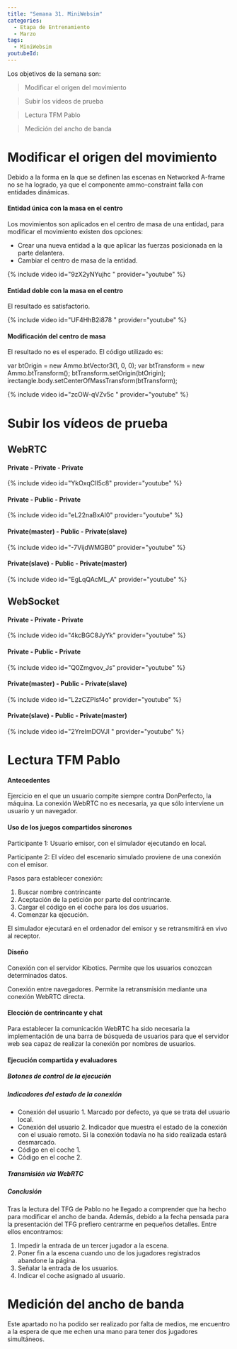 ```yaml
---
title: "Semana 31. MiniWebsim"
categories:
  - Etapa de Entrenamiento
  - Marzo
tags:
  - MiniWebsim
youtubeId: 
---
```


Los objetivos de la semana son:

> Modificar el origen del movimiento

> Subir los vídeos de prueba

> Lectura TFM Pablo

> Medición del ancho de banda

# Modificar el origen del movimiento 

Debido a la forma en la que se definen las escenas en Networked A-frame no se ha logrado, ya que el componente ammo-constraint falla con entidades dinámicas.

#### Entidad única con la masa en el centro

Los movimientos son aplicados en el centro de masa de una entidad, para modificar el movimiento existen dos opciones:

* Crear una nueva entidad a la que aplicar las fuerzas posicionada en la parte delantera. 
* Cambiar el centro de masa de la entidad. 

{% include video id="9zX2yNYujhc " provider="youtube" %}

#### Entidad doble con la masa en el centro

El resultado es satisfactorio. 

{% include video id="UF4HhB2i878 " provider="youtube" %}

#### Modificación del centro de masa

El resultado no es el esperado. El código utilizado es:

var btOrigin = new Ammo.btVector3(1, 0, 0);
var btTransform = new Ammo.btTransform();
btTransform.setOrigin(btOrigin);
irectangle.body.setCenterOfMassTransform(btTransform);

{% include video id="zcOW-qVZv5c  " provider="youtube" %}

 
# Subir los vídeos de prueba

## WebRTC

#### Private - Private - Private
{% include video id="YkOxqClI5c8" provider="youtube" %}

#### Private - Public - Private
{% include video id="eL22naBxAI0" provider="youtube" %}

#### Private(master) - Public - Private(slave)
{% include video id="-7VijdWMGB0" provider="youtube" %}

#### Private(slave) - Public - Private(master)
{% include video id="EgLqQAcML_A" provider="youtube" %}

## WebSocket

#### Private - Private - Private
{% include video id="4kcBGC8JyYk" provider="youtube" %}

#### Private - Public - Private
{% include video id="Q0Zmgvov_Js" provider="youtube" %}

#### Private(master) - Public - Private(slave)
{% include video id="L2zCZPIsf4o" provider="youtube" %}

#### Private(slave) - Public - Private(master)
{% include video id="2YreImDOVJI " provider="youtube" %}

# Lectura TFM Pablo

#### Antecedentes

Ejercicio en el que un usuario compite siempre contra DonPerfecto, la máquina. La conexión WebRTC no es necesaria, ya que sólo interviene un usuario y un navegador.

#### Uso de los juegos compartidos síncronos 

Participante 1: Usuario emisor, con el simulador ejecutando en local.

Participante 2: El vídeo del escenario simulado proviene de una conexión con el emisor. 

Pasos para establecer conexión:

1. Buscar nombre contrincante 
2. Aceptación de la petición por parte del contrincante. 
3. Cargar el código en el coche para los dos usuarios.
4. Comenzar ka ejecución.

El simulador ejecutará en el ordenador del emisor y se retransmitirá en vivo al receptor. 

#### Diseño

Conexión con el servidor Kibotics. Permite que los usuarios conozcan determinados datos.

Conexión entre navegadores. Permite la retransmisión mediante una conexión WebRTC directa.

#### Elección de contrincante y chat

Para establecer la comunicación WebRTC ha sido necesaria la implementación de una barra de búsqueda de usuarios para que el servidor web sea capaz de realizar la conexión por nombres de usuarios.

#### Ejecución compartida y evaluadores 

##### Botones de control de la ejecución

##### Indicadores del estado de la conexión

* Conexión del usuario 1. Marcado por defecto, ya que se trata del usuario local.
* Conexión del usuario 2. Indicador que muestra el estado de la conexión con el usuaio remoto. Si la conexión todavía no ha sido realizada estará desmarcado.
* Código en el coche 1.
* Código en el coche 2. 

##### Transmisión vía WebRTC

##### Conclusión

Tras la lectura del TFG de Pablo no he llegado a comprender que ha hecho para modificar el ancho de banda. Además, debido a la fecha pensada para la presentación del TFG prefiero centrarme en pequeños detalles. Entre ellos encontramos:

1. Impedir la entrada de un tercer jugador a la escena. 
2. Poner fin a la escena cuando uno de los jugadores registrados abandone la página.
3. Señalar la entrada de los usuarios.
4. Indicar el coche asignado al usuario. 

# Medición del ancho de banda 

Este apartado no ha podido ser realizado por falta de medios, me encuentro a la espera de que me echen una mano para tener dos jugadores simultáneos.

